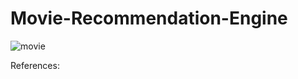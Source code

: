 # Movie-Recommendation-Engine

![movie](https://user-images.githubusercontent.com/25238652/120999620-4d570c80-c7c4-11eb-8cca-fa232451b413.PNG)

References:



